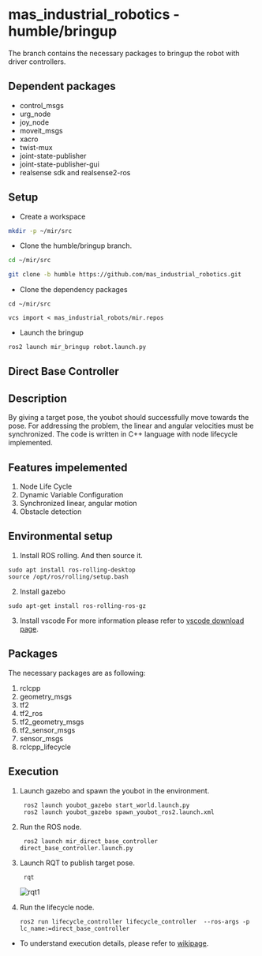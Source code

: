 # mas_industrial_robotics - humble/bringup

The branch contains the necessary packages to bringup the robot with driver controllers.

## Dependent packages
- control_msgs
- urg_node
- joy_node
- moveit_msgs
- xacro
- twist-mux
- joint-state-publisher
- joint-state-publisher-gui
- realsense sdk and realsense2-ros

## Setup

- Create a workspace
```bash
mkdir -p ~/mir/src
```

- Clone the humble/bringup branch.
```bash
cd ~/mir/src

git clone -b humble https://github.com/mas_industrial_robotics.git
```

- Clone the dependency packages
```
cd ~/mir/src

vcs import < mas_industrial_robots/mir.repos
```

- Launch the bringup
```bash
ros2 launch mir_bringup robot.launch.py
```

## Direct Base Controller

## Description

By giving a target pose, the youbot should successfully move towards the pose. For addressing the problem, the linear and angular velocities must be synchronized. The code is written in C++ language with node lifecycle implemented.

## Features impelemented

1. Node Life Cycle
2. Dynamic Variable Configuration
3. Synchronized linear, angular motion
4. Obstacle detection

## Environmental setup

1. Install ROS rolling. And then source it.

```
sudo apt install ros-rolling-desktop
source /opt/ros/rolling/setup.bash
```

2. Install gazebo
```
sudo apt-get install ros-rolling-ros-gz
```
3. Install vscode
For more information please refer to [vscode download page](https://code.visualstudio.com/docs/setup/linux).


## Packages
The necessary packages are as following:
1. rclcpp
2. geometry_msgs
3. tf2
4. tf2_ros
5. tf2_geometry_msgs
6. tf2_sensor_msgs
7. sensor_msgs
8. rclcpp_lifecycle

## Execution

1. Launch gazebo and spawn the youbot in the environment.

   ```
    ros2 launch youbot_gazebo start_world.launch.py
    ros2 launch youbot_gazebo spawn_youbot_ros2.launch.xml
   ```

2. Run the ROS node.
   ```
    ros2 launch mir_direct_base_controller direct_base_controller.launch.py
   ```
3. Launch RQT to publish target pose.
   ```
    rqt
   ```

   ![rqt1](https://github.com/HBRS-SDP/ws23-direct-base-controller/assets/71880369/8e88f344-f157-4502-86e0-8214145c41b1)

4. Run the lifecycle node.

   ```
   ros2 run lifecycle_controller lifecycle_controller  --ros-args -p lc_name:=direct_base_controller
   ```

* To understand execution details, please refer to [wikipage](https://github.com/HBRS-SDP/ws23-direct-base-controller/wiki).